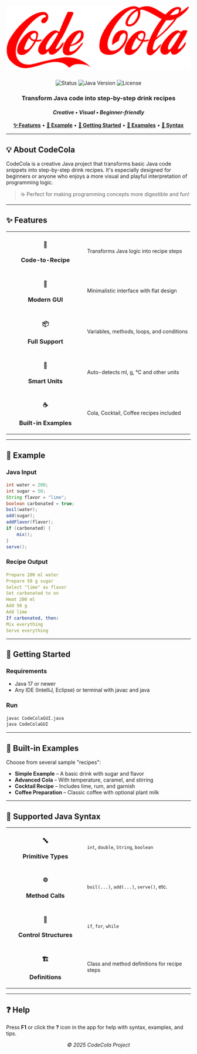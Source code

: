 <h1 align="center">
  <img src="md/font.png" alt="Code Cola"> 
</h1>
<p align="center">
  <img src="https://img.shields.io/badge/Status-Active-yellow" alt="Status">
  <img src="https://img.shields.io/badge/Java-17+-red" alt="Java Version">
  <img src="https://img.shields.io/badge/License-MIT-orange" alt="License">
</p>
<div align="center">
  <h3>
    <strong>Transform Java code into step-by-step drink recipes</strong>
  </h3>
  <h4>
    <em>Creative • Visual • Beginner-friendly</em>
  </h4>
</div>
<p align="center">
  <a href="#-features"><b>✨ Features</b></a> •
  <a href="#-example"><b>📸 Example</b></a> •
  <a href="#-getting-started"><b>🚀 Getting Started</b></a> •
  <a href="#-built-in-examples"><b>📂 Examples</b></a> •
  <a href="#-supported-java-syntax"><b>🧭 Syntax</b></a>
</p>
<hr>
<!--<img align="right" src="md/font.png" width="150">-->

## 💡 About CodeCola
CodeCola is a creative Java project that transforms basic Java code snippets into step-by-step drink recipes. It's especially designed for beginners or anyone who enjoys a more visual and playful interpretation of programming logic.

> ☕ Perfect for making programming concepts more digestible and fun!

<hr>

## ✨ Features
<table>
  <tr>
    <td width="200"><h3 align="center">🔄</h3><h3 align="center"><b>Code-to-Recipe</b></h3></td>
    <td>Transforms Java logic into recipe steps</td>
  </tr>
  <tr>
    <td width="200"><h3 align="center">🎨</h3><h3 align="center"><b>Modern GUI</b></h3></td>
    <td>Minimalistic interface with flat design</td>
  </tr>
  <tr>
    <td width="200"><h3 align="center">📦</h3><h3 align="center"><b>Full Support</b></h3></td>
    <td>Variables, methods, loops, and conditions</td>
  </tr>
  <tr>
    <td width="200"><h3 align="center">🧠</h3><h3 align="center"><b>Smart Units</b></h3></td>
    <td>Auto-detects ml, g, °C and other units</td>
  </tr>
  <tr>
    <td width="200"><h3 align="center">☕</h3><h3 align="center"><b>Built-in Examples</b></h3></td>
    <td>Cola, Cocktail, Coffee recipes included</td>
  </tr>
</table>

<hr>

## 📸 Example
### Java Input
```java
int water = 200;
int sugar = 50;
String flavor = "lime";
boolean carbonated = true;
boil(water);
add(sugar);
addFlavor(flavor);
if (carbonated) {
    mix();
}
serve();
```

### Recipe Output
```yaml
Prepare 200 ml water  
Prepare 50 g sugar  
Select "lime" as flavor  
Set carbonated to on  
Heat 200 ml  
Add 50 g  
Add lime  
If carbonated, then:  
Mix everything  
Serve everything
```

<hr>

## 🚀 Getting Started
### Requirements
- Java 17 or newer
- Any IDE (IntelliJ, Eclipse) or terminal with javac and java

### Run
```bash
javac CodeColaGUI.java
java CodeColaGUI
```

<hr>

## 📂 Built-in Examples
Choose from several sample "recipes":
- **Simple Example** – A basic drink with sugar and flavor
- **Advanced Cola** – With temperature, caramel, and stirring
- **Cocktail Recipe** – Includes lime, rum, and garnish
- **Coffee Preparation** – Classic coffee with optional plant milk

<hr>

## 🧭 Supported Java Syntax
<table>
  <tr>
    <td width="200"><h3 align="center">🔤</h3><h3 align="center"><b>Primitive Types</b></h3></td>
    <td><code>int</code>, <code>double</code>, <code>String</code>, <code>boolean</code></td>
  </tr>
  <tr>
    <td width="200"><h3 align="center">⚙️</h3><h3 align="center"><b>Method Calls</b></h3></td>
    <td><code>boil(...)</code>, <code>add(...)</code>, <code>serve()</code>, etc.</td>
  </tr>
  <tr>
    <td width="200"><h3 align="center">🔀</h3><h3 align="center"><b>Control Structures</b></h3></td>
    <td><code>if</code>, <code>for</code>, <code>while</code></td>
  </tr>
  <tr>
    <td width="200"><h3 align="center">🏗️</h3><h3 align="center"><b>Definitions</b></h3></td>
    <td>Class and method definitions for recipe steps</td>
  </tr>
</table>

<hr>

## ❓ Help
Press **F1** or click the **?** icon in the app for help with syntax, examples, and tips.

<div align="center">
  <p><i>© 2025 CodeCola Project</i></p>
</div>
